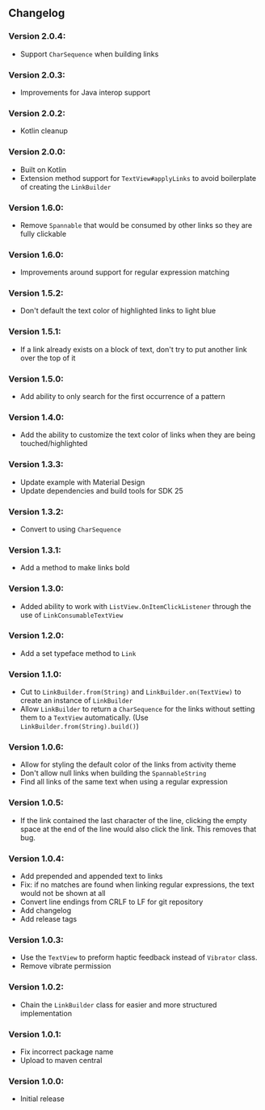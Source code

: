 ## Changelog

### Version 2.0.4:
- Support `CharSequence` when building links

### Version 2.0.3:
- Improvements for Java interop support

### Version 2.0.2:
- Kotlin cleanup

### Version 2.0.0:
- Built on Kotlin
- Extension method support for `TextView#applyLinks` to avoid boilerplate of creating the `LinkBuilder`

### Version 1.6.0:
- Remove `Spannable` that would be consumed by other links so they are fully clickable

### Version 1.6.0:
- Improvements around support for regular expression matching

### Version 1.5.2:
- Don't default the text color of highlighted links to light blue

### Version 1.5.1:
- If a link already exists on a block of text, don't try to put another link over the top of it

### Version 1.5.0:
- Add ability to only search for the first occurrence of a pattern

### Version 1.4.0:
- Add the ability to customize the text color of links when they are being touched/highlighted

### Version 1.3.3:
- Update example with Material Design
- Update dependencies and build tools for SDK 25

### Version 1.3.2:
- Convert to using `CharSequence`

### Version 1.3.1:
- Add a method to make links bold

### Version 1.3.0:
- Added ability to work with `ListView.OnItemClickListener` through the use of `LinkConsumableTextView`

### Version 1.2.0:
- Add a set typeface method to `Link`

### Version 1.1.0:
- Cut to `LinkBuilder.from(String)` and `LinkBuilder.on(TextView)` to create an instance of `LinkBuilder`
- Allow `LinkBuilder` to return a `CharSequence` for the links without setting them to a `TextView` automatically. (Use `LinkBuilder.from(String).build()`)

### Version 1.0.6:
- Allow for styling the default color of the links from activity theme
- Don't allow null links when building the `SpannableString`
- Find all links of the same text when using a regular expression

### Version 1.0.5:
- If the link contained the last character of the line, clicking the empty space at the end of the line would also click the link. This removes that bug.

### Version 1.0.4:
- Add prepended and appended text to links
- Fix: if no matches are found when linking regular expressions, the text would not be shown at all
- Convert line endings from CRLF to LF for git repository
- Add changelog
- Add release tags

### Version 1.0.3:
- Use the `TextView` to preform haptic feedback instead of `Vibrator` class.
- Remove vibrate permission

### Version 1.0.2:
- Chain the `LinkBuilder` class for easier and more structured implementation

### Version 1.0.1:
- Fix incorrect package name
- Upload to maven central

### Version 1.0.0:
- Initial release
